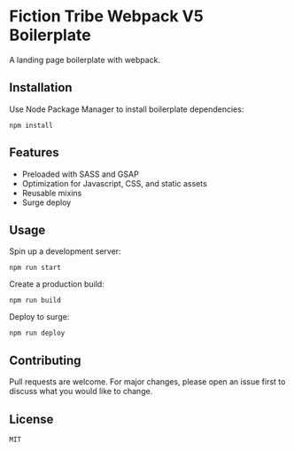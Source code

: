 # Fiction Tribe Webpack V5 Boilerplate

A landing page boilerplate with webpack. <br/>
## Installation

Use Node Package Manager to install boilerplate dependencies:

```
npm install
```

## Features
* Preloaded with SASS and GSAP
* Optimization for Javascript, CSS, and static assets
* Reusable mixins
* Surge deploy

## Usage

Spin up a development server:

```
npm run start
```

Create a production build:

```
npm run build
```

Deploy to surge:

```
npm run deploy
```




## Contributing
Pull requests are welcome. For major changes, please open an issue first to discuss what you would like to change.

## License
```
MIT
```